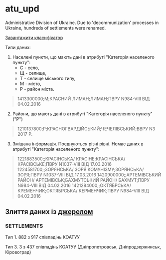 # atu_upd
Administrative Division of Ukraine. Due to 'decommunization' processes in Ukraine, hundreds of settlements were renamed.

[Завантажити класифікатор](http://www.ukrstat.gov.ua/klasf/st_kls/koatuu.zip)

Типи даних:
1. Населені пункти, що мають дані в атрибуті "Категорія населеного пункту":
   * С - село, 
   * Щ - селище,
   * Т - селище міського типу,
   * М - місто,
   * Р - район міста.
   
 > 1413300000;М;КРАСНИЙ ЛИМАН;ЛИМАН;ПВРУ N984-VIII ВІД 04.02.2016
   
   
 2. Райони, що мають дані в атрибуті "Категорія населеного пункту" ("Р")
 
 > 1210137800;Р;КРАСНОГВАРДІЙСЬКИЙ;ЧЕЧЕЛІВСЬКИЙ;ВВРУ N3 2017 Р.
 
 3. Змішана інформація. Поєднуються різні рівні. Немає даних в атрибуті "Категорія населеного пункту":
 
> 1221883500;;КРАСІНСЬКА/ КРАСІНЕ;КРАСІНСЬКА/ КРАСІВСЬКЕ;ПВРУ N1037-VIII ВІД 17.03.2016
> 1224581700;;ЗОРЯНСЬКА/  ЗОРЯ КОМУНІЗМУ;ЗОРЯНСЬКА/  ЗОРЯ;ПВРУ N1037-VIII ВІД 17.03.2016
> 1420900000;;АРТЕМІВСЬКИЙ РАЙОН/ АРТЕМІВСЬК;БАХМУТСЬКИЙ РАЙОН/ БАХМУТ;ПВРУ N984-VIII ВІД 04.02.2016
> 1421284000;;ОКТЯБРСЬКА/  КРЕМЕНЧИК;ОКТЯБРСЬКА/  КЕРМЕНЧИК;ПВРУ N984-VIII ВІД 04.02.2016
 
 ## Злиття даних із [джерелом](https://github.com/justinelliotmeyers/official_ukraine_administrative_boundary_shapefile)

### SETTLEMENTS
 
 Тип 1. 882 з 917 співпадінь КОАТУУ
 
 Тип 3. 3 з 437 співпадінь КОАТУУ (Дніпропетровськ, Дніпродзержинськ, Кіровоград)
